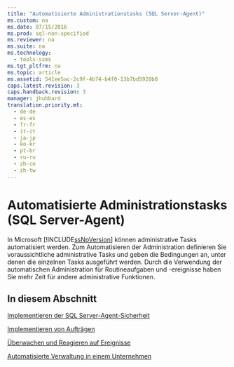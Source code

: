 ```yaml
---
title: "Automatisierte Administrationstasks (SQL Server-Agent)"
ms.custom: na
ms.date: 07/15/2016
ms.prod: sql-non-specified
ms.reviewer: na
ms.suite: na
ms.technology: 
  - tools-ssms
ms.tgt_pltfrm: na
ms.topic: article
ms.assetid: 541ee5ac-2c9f-4b74-b4f0-13b7bd5920b0
caps.latest.revision: 3
caps.handback.revision: 3
manager: jhubbard
translation.priority.mt: 
  - de-de
  - es-es
  - fr-fr
  - it-it
  - ja-jp
  - ko-kr
  - pt-br
  - ru-ru
  - zh-cn
  - zh-tw
---
```

# Automatisierte Administrationstasks (SQL Server-Agent)
In Microsoft [!INCLUDE[ssNoVersion](../content/includes/ssNoVersion_md.md)] können administrative Tasks automatisiert werden. Zum Automatisieren der Administration definieren Sie voraussichtliche administrative Tasks und geben die Bedingungen an, unter denen die einzelnen Tasks ausgeführt werden. Durch die Verwendung der automatischen Administration für Routineaufgaben und -ereignisse haben Sie mehr Zeit für andere administrative Funktionen.  
  
## In diesem Abschnitt  
[Implementieren der SQL Server-Agent-Sicherheit](../content/Implement-SQL-Server-Agent-Security.md)  
  
[Implementieren von Aufträgen](../content/Implement-Jobs.md)  
  
[Überwachen und Reagieren auf Ereignisse](../content/Monitor-and-Respond-to-Events.md)  
  
[Automatisierte Verwaltung in einem Unternehmen](../content/Automated-Administration-Across-an-Enterprise.md)  
  
